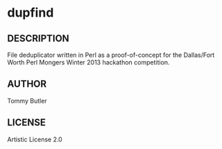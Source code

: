 dupfind
=======

## DESCRIPTION

File deduplicator written in Perl as a proof-of-concept for the
Dallas/Fort Worth Perl Mongers Winter 2013 hackathon competition.

## AUTHOR

Tommy Butler

## LICENSE

Artistic License 2.0
